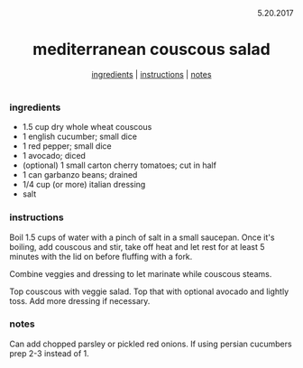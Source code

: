 <p align="right">5.20.2017</p>

<h1 align="center">mediterranean couscous salad</h1>

<div align="center">
  <a href="#ingredients">ingredients</a> | 
  <a href="#instructions">instructions</a> | 
  <a href="#notes">notes</a>
</div>
<br>

### ingredients
- 1.5 cup dry whole wheat couscous
- 1 english cucumber; small dice
- 1 red pepper; small dice
- 1 avocado; diced
- (optional) 1 small carton cherry tomatoes; cut in half
- 1 can garbanzo beans; drained
- 1/4 cup (or more) italian dressing
- salt

### instructions
Boil 1.5 cups of water with a pinch of salt in a small saucepan.  Once it's boiling, add couscous and stir, take off heat and let rest for at least 5 minutes with the lid on before fluffing with a fork.

Combine veggies and dressing to let marinate while couscous steams. 

Top couscous with veggie salad.  Top that with optional avocado and lightly toss.  Add more dressing if necessary.

### notes
Can add chopped parsley or pickled red onions. If using persian cucumbers prep 2-3 instead of 1.
